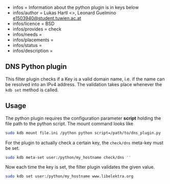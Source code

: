 - infos = Information about the python plugin is in keys below
- infos/author = Lukas Hartl <>, Leonard Guelmino <e1503940@student.tuwien.ac.at>
- infos/licence = BSD
- infos/provides = check
- infos/needs =
- infos/placements = 
- infos/status = 
- infos/description = 

## DNS Python plugin
This filter plugin checks if a Key is a valid domain name, i.e. if the name can be resolved into an IPv4 address. 
The validation takes place whenever the `kdb set` method is called.

## Usage

The python plugin requires the configuration parameter **script** holding the file path to the
python script. The mount command looks like

```sh
sudo kdb mount file.ini /python python script=/path/to/dns_plugin.py
```

For the plugin to actually check a certain key, the `check/dns` meta-key must be set.

```sh
sudo kdb meta-set user:/python/my_hostname check/dns ''
```

Now each time the key is set, the filter plugin validates the given value.

```sh
sudo kdb set user:/python/my_hostname www.libelektra.org
```
